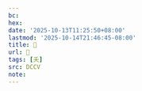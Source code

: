 ```yaml
---
bc:
hex:
date: '2025-10-13T11:25:50+08:00'
lastmod: '2025-10-14T21:46:45-08:00'
title: 󰊙
url: 󰊙
tags: [夭]
src: DCCV
note:
---
```

